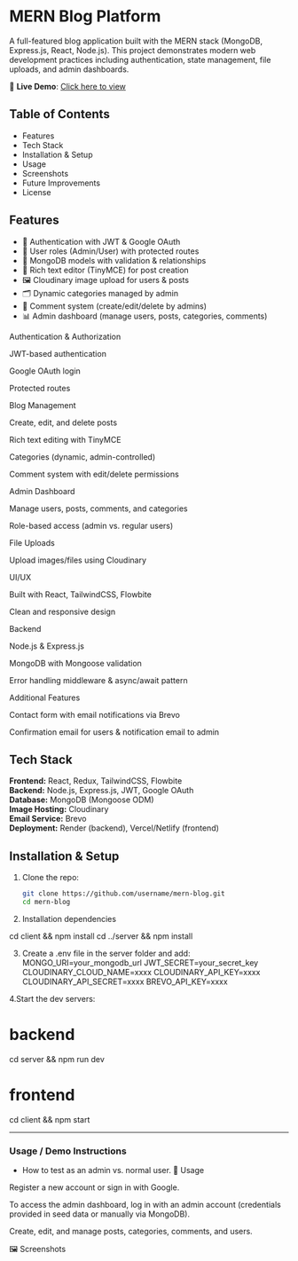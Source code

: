 # MERN Blog Platform

A full-featured blog application built with the MERN stack (MongoDB, Express.js, React, Node.js).
This project demonstrates modern web development practices including authentication, state management, file uploads, and admin dashboards.

🚀 **Live Demo**: [Click here to view](https://your-app-url.com)

## Table of Contents
- Features
- Tech Stack
- Installation & Setup
- Usage
- Screenshots
- Future Improvements
- License


## Features
- 🔐 Authentication with JWT & Google OAuth
- 👤 User roles (Admin/User) with protected routes
- 📂 MongoDB models with validation & relationships
- 📝 Rich text editor (TinyMCE) for post creation
- 🖼️ Cloudinary image upload for users & posts
- 🗂️ Dynamic categories managed by admin
- 💬 Comment system (create/edit/delete by admins)
- 📊 Admin dashboard (manage users, posts, categories, comments)

Authentication & Authorization

JWT-based authentication

Google OAuth login

Protected routes

Blog Management

Create, edit, and delete posts

Rich text editing with TinyMCE

Categories (dynamic, admin-controlled)

Comment system with edit/delete permissions

Admin Dashboard

Manage users, posts, comments, and categories

Role-based access (admin vs. regular users)

File Uploads

Upload images/files using Cloudinary

UI/UX

Built with React, TailwindCSS, Flowbite

Clean and responsive design

Backend

Node.js & Express.js

MongoDB with Mongoose validation

Error handling middleware & async/await pattern

Additional Features

Contact form with email notifications via Brevo

Confirmation email for users & notification email to admin


## Tech Stack
**Frontend:** React, Redux, TailwindCSS, Flowbite  
**Backend:** Node.js, Express.js, JWT, Google OAuth  
**Database:** MongoDB (Mongoose ODM)  
**Image Hosting:** Cloudinary  
**Email Service:** Brevo  
**Deployment:** Render (backend), Vercel/Netlify (frontend)


## Installation & Setup

1. Clone the repo:
   ```bash
   git clone https://github.com/username/mern-blog.git
   cd mern-blog

2. Installation dependencies 

cd client && npm install
cd ../server && npm install

3. Create a .env file in the server folder and add:
MONGO_URI=your_mongodb_url
JWT_SECRET=your_secret_key
CLOUDINARY_CLOUD_NAME=xxxx
CLOUDINARY_API_KEY=xxxx
CLOUDINARY_API_SECRET=xxxx
BREVO_API_KEY=xxxx


4.Start the dev servers:
# backend
cd server && npm run dev
# frontend
cd client && npm start


---

###  **Usage / Demo Instructions**
- How to test as an admin vs. normal user.
📖 Usage

Register a new account or sign in with Google.

To access the admin dashboard, log in with an admin account (credentials provided in seed data or manually via MongoDB).

Create, edit, and manage posts, categories, comments, and users.

🖼️ Screenshots
